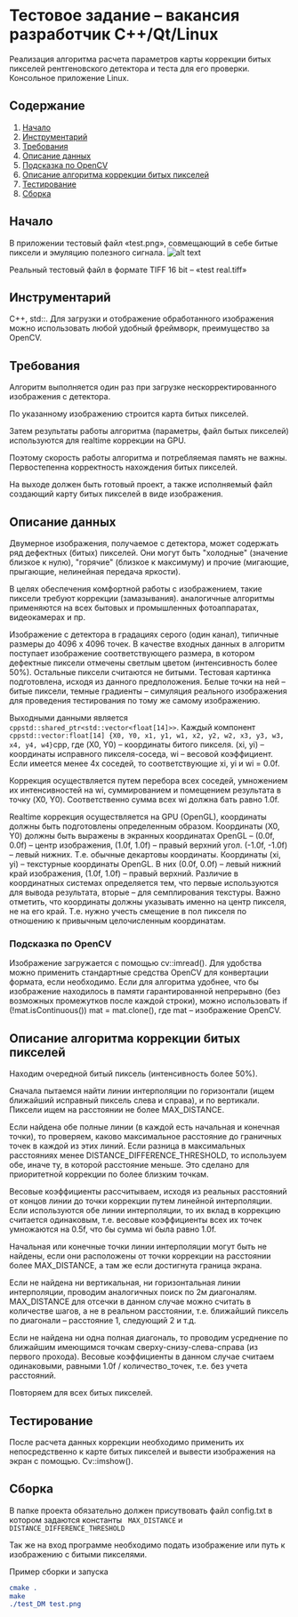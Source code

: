 # Тестовое задание – вакансия разработчик C++/Qt/Linux

Реализация алгоритма расчета параметров карты коррекции битых пикселей рентгеновского детектора и теста для его проверки. Консольное приложение Linux.


## Содержание
1. [Начало](#Начало)     
2. [Инструментарий](#Инструментарий)
3. [Требования](#Требования)
4. [Описание данных](#Описание-данных)
5. [Подсказка по OpenCV](#Подсказка-по-OpenCV)
6. [Описание алгоритма коррекции битых пикселей](#Описание-алгоритма-коррекции-битых-пикселей)
7. [Тестирование](#Тестирование)
8. [Сборка](#Сборка)

## Начало
В приложении тестовый файл «test.png», совмещающий в себе битые пиксели и эмуляцию полезного сигнала.
![alt text][logo]

[logo]:https://i.imgur.com/5Ktwuv0.png "View in the Editor"
Реальный тестовый файл в формате TIFF 16 bit – «test real.tiff»

## Инструментарий
C++, std::. Для загрузки и отображение обработанного изображения можно использовать любой удобный фреймворк, преимущество за OpenCV.

## Требования

Алгоритм выполняется один раз при загрузке нескорректированного изображения с детектора.

По указанному изображению строится карта битых пикселей.

Затем результаты работы алгоритма (параметры, файл бытых пикселей) используются для realtime коррекции на GPU. 

Поэтому скорость работы алгоритма и потребляемая память не важны. Первостепенна корректность нахождения битых пикселей.

На выходе должен быть готовый проект, а также исполняемый файл создающий карту битых пикселей в виде изображения.


## Описание данных

Двумерное изображения, получаемое с детектора, может содержать ряд дефектных (битых) пикселей. Они могут быть "холодные" (значение близкое к нулю), "горячие" (близкое к максимуму) и прочие (мигающие, прыгающие, нелинейная передача яркости).

В целях обеспечения комфортной работы с изображением, такие пиксели требуют коррекции (замазывания). аналогичные алгоритмы применяются на всех бытовых и промышленных фотоаппаратах, видеокамерах и пр.

Изображение с детектора в градациях серого (один канал), типичные размеры до 4096 х 4096 точек. В качестве входных данных в алгоритм поступает изображение соответствующего размера, в котором дефектные пиксели отмечены светлым цветом (интенсивность более 50%). Остальные пиксели считаются не битыми. Тестовая картинка подготовлена, исходя из данного предположения. Белые точки на ней – битые пиксели, темные градиенты – симуляция реального изображения для проведения тестирования по тому же самому изображению.

Выходными данными является ```cppstd::shared_ptr<std::vector<float[14]>>```. Каждый компонент ```cppstd::vector:float[14] {X0, Y0, x1, y1, w1, x2, y2, w2, x3, y3, w3, x4, y4, w4}```cpp,
где (X0, Y0) – координаты битого пикселя. (xi, yi) – координаты исправного пикселя-соседа, wi – весовой коэффициент. Если имеется менее 4х соседей, то соответствующие xi, yi и wi = 0.0f.

Коррекция осуществляется путем перебора всех соседей, умножением их интенсивностей на wi, суммированием и помещением результата в точку (X0, Y0). Соответственно сумма всех wi должна бать равно 1.0f.

Realtime коррекция осуществляется на GPU (OpenGL), координаты должны быть подготовлены определенным образом. Координаты (X0, Y0) должны быть выражены в экранных координатах OpenGL – (0.0f, 0.0f) – центр изображения, (1.0f, 1.0f) – правый верхний угол. (-1.0f, -1.0f) – левый нижних. Т.е. обычные декартовы координаты. Координаты (xi, yi) – текстурные координаты OpenGL. В них (0.0f, 0.0f) – левый нижний край изображения, (1.0f, 1.0f) – правый верхний. Различие в координатных системах определяется тем, что первые используются для вывода результата, вторые – для семплирования текстуры. Важно отметить, что координаты должны указывать именно на центр пикселя, не на его край. Т.е. нужно учесть смещение в пол пикселя по отношению к привычным целочисленным координатам.

### Подсказка по OpenCV

Изображение загружается с помощью cv::imread(). Для удобства можно применить стандартные средства OpenCV для конвертации формата, если необходимо. Если для алгоритма удобнее, что бы изображение находилось в памяти гарантированной непрерывно (без возможных промежутков после каждой строки), можно использовать if (!mat.isContinuous()) mat = mat.clone(), где mat – изображение OpenCV.


## Описание алгоритма коррекции битых пикселей
Находим очередной битый пиксель (интенсивность более 50%).

Сначала пытаемся найти линии интерполяции по горизонтали (ищем ближайший исправный пиксель слева и справа), и по вертикали. Пиксели ищем на расстоянии не более MAX_DISTANCE.

Если найдена обе полные линии (в каждой есть начальная и конечная точки), то проверяем, каково максимальное расстояние до граничных точек в каждой из этих линий. Если разница в максимальных расстояниях менее DISTANCE_DIFFERENCE_THRESHOLD, то используем обе, иначе ту, в которой расстояние меньше. Это сделано для приоритетной коррекции по более близким точкам.

Весовые коэффициенты рассчитываем, исходя из реальных расстояний от концов линии до точки коррекции путем линейной интерполяции. Если используются обе линии интерполяции, то их вклад в коррекцию считается одинаковым, т.е. весовые коэффициенты всех их точек умножаются на 0.5f, что бы сумма wi была равно 1.0f.

Начальная или конечные точки линии интерполяции могут быть не найдены, если они расположены от точки коррекции на расстоянии более MAX_DISTANCE, а там же если достигнута граница экрана.

Если не найдена ни вертикальная, ни горизонтальная линии интерполяции, проводим аналогичных поиск по 2м диагоналям. MAX_DISTANCE для отсечки в данном случае можно считать в количестве шагов, а не в реальном расстоянии, т.е. ближайший пиксель по диагонали – расстояние 1, следующий 2 и т.д.

Если не найдена ни одна полная диагональ, то проводим усреднение по ближайшим имеющимся точкам сверху-снизу-слева-справа (из первого прохода). Весовые коэффициенты в данном случае считаем одинаковыми, равными 1.0f / количество_точек, т.е. без учета расстояний.

Повторяем для всех битых пикселей.


## Тестирование

После расчета данных коррекции необходимо применить их непосредственно к карте битых пикселей и вывести изображения на экран с помощью. Cv::imshow().

## Сборка
В папке проекта обязательно должен присутвовать файл config.txt в котором задаются константы  ``` MAX_DISTANCE```  и  ``` DISTANCE_DIFFERENCE_THRESHOLD ```

Так же на вход программе необходимо подать изображение или путь к изображению с битыми пикселями.


Пример сборки и запуска
```cmake
cmake .
make
./test_DM test.png
```
